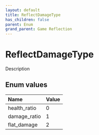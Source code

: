 ```yaml
---
layout: default
title: ReflectDamageType
has_children: false
parent: Enum
grand_parent: Game Reflection
---
```

# ReflectDamageType
Description 

## Enum values

| Name | Value |
|:----------|:--------------|
| health_ratio | 0 |
| damage_ratio | 1 |
| flat_damage | 2 |

